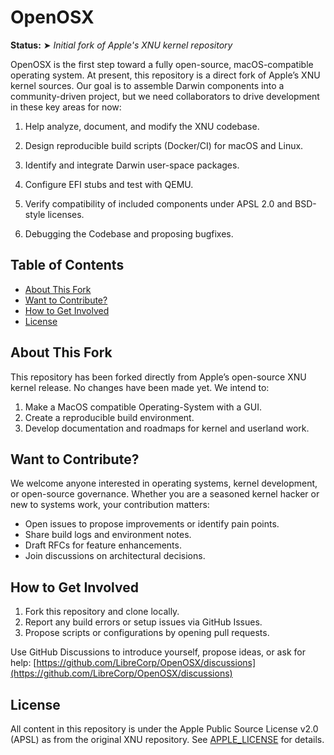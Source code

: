 # OpenOSX

**Status:** ➤ *Initial fork of Apple's XNU kernel repository*

OpenOSX is the first step toward a fully open-source, macOS-compatible operating system. At present, this repository is a direct fork of Apple’s XNU kernel sources. Our goal is to assemble Darwin components into a community-driven project, but we need collaborators to drive development in these key areas for now:

1. Help analyze, document, and modify the XNU codebase.

2. Design reproducible build scripts (Docker/CI) for macOS and Linux.

3. Identify and integrate Darwin user-space packages.

4. Configure EFI stubs and test with QEMU.

5. Verify compatibility of included components under APSL 2.0 and BSD-style licenses.

6. Debugging the Codebase and proposing bugfixes.

## Table of Contents

* [About This Fork](#about-this-fork)
* [Want to Contribute?](#call-for-contributors)
* [How to Get Involved](#how-to-get-involved)
* [License](#license)

## About This Fork

This repository has been forked directly from Apple’s open-source XNU kernel release. No changes have been made yet. We intend to:

1. Make a MacOS compatible Operating-System with a GUI.
2. Create a reproducible build environment.
3. Develop documentation and roadmaps for kernel and userland work.

## Want to Contribute?

We welcome anyone interested in operating systems, kernel development, or open-source governance. Whether you are a seasoned kernel hacker or new to systems work, your contribution matters:

* Open issues to propose improvements or identify pain points.
* Share build logs and environment notes.
* Draft RFCs for feature enhancements.
* Join discussions on architectural decisions.

## How to Get Involved

1. Fork this repository and clone locally.
2. Report any build errors or setup issues via GitHub Issues.
3. Propose scripts or configurations by opening pull requests.

Use GitHub Discussions to introduce yourself, propose ideas, or ask for help: [https://github.com/LibreCorp/OpenOSX/discussions](https://github.com/LibreCorp/OpenOSX/discussions)

## License

All content in this repository is under the Apple Public Source License v2.0 (APSL) as from the original XNU repository. See [APPLE_LICENSE](APPLE_LICENSE) for details.
